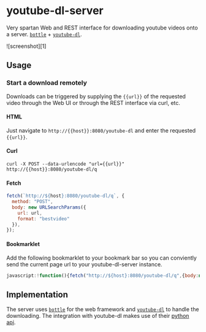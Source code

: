 # youtube-dl-server

Very spartan Web and REST interface for downloading youtube videos onto a server. [`bottle`](https://github.com/bottlepy/bottle) + [`youtube-dl`](https://github.com/rg3/youtube-dl).

![screenshot][1]

## Usage

### Start a download remotely

Downloads can be triggered by supplying the `{{url}}` of the requested video through the Web UI or through the REST interface via curl, etc.

#### HTML

Just navigate to `http://{{host}}:8080/youtube-dl` and enter the requested `{{url}}`.

#### Curl

```shell
curl -X POST --data-urlencode "url={{url}}" http://{{host}}:8080/youtube-dl/q
```

#### Fetch

```javascript
fetch(`http://${host}:8080/youtube-dl/q`, {
  method: "POST",
  body: new URLSearchParams({
    url: url,
    format: "bestvideo"
  }),
});
```

#### Bookmarklet

Add the following bookmarklet to your bookmark bar so you can conviently send the current page url to your youtube-dl-server instance.

```javascript
javascript:!function(){fetch("http://${host}:8080/youtube-dl/q",{body:new URLSearchParams({url:window.location.href,format:"bestvideo"}),method:"POST"})}();
```

## Implementation

The server uses [`bottle`](https://github.com/bottlepy/bottle) for the web framework and [`youtube-dl`](https://github.com/rg3/youtube-dl) to handle the downloading. The integration with youtube-dl makes use of their [python api](https://github.com/rg3/youtube-dl#embedding-youtube-dl).
